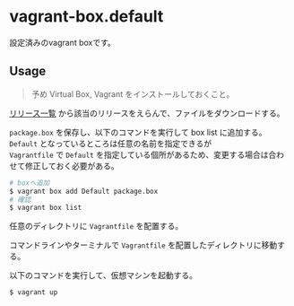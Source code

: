 # vagrant-box.default

設定済みのvagrant boxです。  

## Usage

> 予め Virtual Box, Vagrant をインストールしておくこと。

[リリース一覧](,/releases) から該当のリリースをえらんで、ファイルをダウンロードする。  

`package.box` を保存し、以下のコマンドを実行して box list に追加する。  
`Default` となっているところは任意の名前を指定できるが  
`Vagrantfile` で `Default` を指定している個所があるため、変更する場合は合わせて修正しておく必要がある。  

```bash
# boxへ追加
$ vagrant box add Default package.box
# 確認
$ vagrant box list
```

任意のディレクトリに `Vagrantfile` を配置する。  

コマンドラインやターミナルで `Vagrantfile` を配置したディレクトリに移動する。  

以下のコマンドを実行して、仮想マシンを起動する。

```bash
$ vagrant up
```
